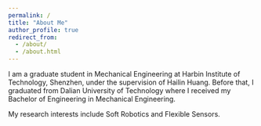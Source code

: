 ```yaml
---
permalink: /
title: "About Me"
author_profile: true
redirect_from: 
  - /about/
  - /about.html
---
```


I am a graduate student in Mechanical Engineering at Harbin Institute of Technology, Shenzhen, under the supervision of Hailin Huang. Before that, I graduated from Dalian University of Technology where I received my Bachelor of Engineering in Mechanical Engineering. 

My research interests include Soft Robotics and Flexible Sensors.

